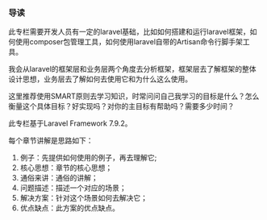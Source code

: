 ### 导读
此专栏需要开发人员有一定的laravel基础，比如如何搭建和运行laravel框架，如何使用composer包管理工具，如何使用laravel自带的Artisan命令行脚手架工具。

我会从laravel的框架层和业务层两个角度去分析框架，框架层去了解框架的整体设计思想，业务层去了解如何去使用它和为什么这么使用。

这里推荐使用SMART原则去学习知识，时常问问自己我学习的目标是什么？怎么衡量这个具体目标？好实现吗？对你的主目标有帮助吗？需要多少时间？

此专栏基于Laravel Framework 7.9.2。

每个章节讲解是思路如下：
1. 例子：先提供如何使用的例子，再去理解它;
1. 核心思想：章节的核心思想；
1. 通俗来讲：通俗的讲解；
1. 问题描述：描述一个对应的场景；
1. 解决方案：针对这个场景如何去解决它；
1. 优点缺点：此方案的优点缺点。